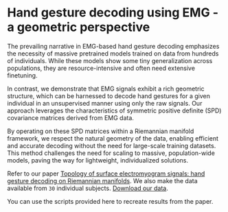 # Hand gesture decoding using EMG - a geometric perspective

The prevailing narrative in EMG-based hand gesture decoding emphasizes the necessity of massive pretrained models trained on data from hundreds of individuals. While these models show some tiny generalization across populations, they are resource-intensive and often need extensive finetuning.

In contrast, we demonstrate that EMG signals exhibit a rich geometric structure, which can be harnessed to decode hand gestures for a given individual in an unsupervised manner using only the raw signals. Our approach leverages the characteristics of symmetric positive definite (SPD) covariance matrices derived from EMG data.

By operating on these SPD matrices within a Riemannian manifold framework, we respect the natural geometry of the data, enabling efficient and accurate decoding without the need for large-scale training datasets. This method challenges the need for scaling to massive, population-wide models, paving the way for lightweight, individualized solutions. 

Refer to our paper [Topology of surface electromyogram signals: hand gesture decoding on Riemannian manifolds](https://iopscience.iop.org/article/10.1088/1741-2552/ad5107).
We also make the data available from `30` individual subjects. [Download our data](https://www.doi.org/10.17605/OSF.IO/ZCR43).

You can use the scripts provided here to recreate results from the paper.


